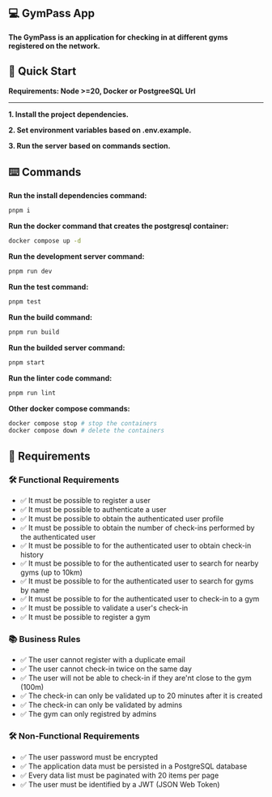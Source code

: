 ## 💻 GymPass App

**The GymPass is an application for checking in at different gyms registered on the network.**

## 🚀 Quick Start

**Requirements: Node >=20, Docker or PostgreeSQL Url**

---

**1. Install the project dependencies.**

**2. Set environment variables based on .env.example.**

**3. Run the server based on commands section.**

## ⌨️ Commands

**Run the install dependencies command:**

```bash
pnpm i
```

**Run the docker command that creates the postgresql container:**

```bash
docker compose up -d
```

**Run the development server command:**

```bash
pnpm run dev
```

**Run the test command:**

```bash
pnpm test
```

**Run the build command:**

```bash
pnpm run build
```

**Run the builded server command:**

```bash
pnpm start
```

**Run the linter code command:**

```bash
pnpm run lint
```

**Other docker compose commands:**

```bash
docker compose stop # stop the containers
docker compose down # delete the containers
```

## 📝 Requirements

### 🛠️ Functional Requirements

- ✅ It must be possible to register a user
- ✅ It must be possible to authenticate a user
- ✅ It must be possible to obtain the authenticated user profile
- ✅ It must be possible to obtain the number of check-ins performed by the authenticated user
- ✅ It must be possible to for the authenticated user to obtain check-in history
- ✅ It must be possible to for the authenticated user to search for nearby gyms (up to 10km)
- ✅ It must be possible to for the authenticated user to search for gyms by name
- ✅ It must be possible to for the authenticated user to check-in to a gym
- ✅ It must be possible to validate a user's check-in
- ✅ It must be possible to register a gym

### 📚 Business Rules

- ✅ The user cannot register with a duplicate email
- ✅ The user cannot check-in twice on the same day
- ✅ The user will not be able to check-in if they are'nt close to the gym (100m)
- ✅ The check-in can only be validated up to 20 minutes after it is created
- ✅ The check-in can only be validated by admins
- ✅ The gym can only registred by admins

### 🛠️ Non-Functional Requirements

- ✅ The user password must be encrypted
- ✅ The application data must be persisted in a PostgreSQL database
- ✅ Every data list must be paginated with 20 items per page
- ✅ The user must be identified by a JWT (JSON Web Token)
